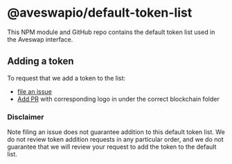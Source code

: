 # @aveswapio/default-token-list

This NPM module and GitHub repo contains the default token list used in the Aveswap interface.

## Adding a token

To request that we add a token to the list:
  + [file an issue](https://github.com/sushiswap/default-token-list/issues/new?assignees=&labels=token+request&template=token-request.md&title=Add+%7BTOKEN_SYMBOL%7D%3A+%7BTOKEN_NAME%7D)
  + [Add PR](https://github.com/sushiswap/assets) with corresponding logo in under the correct blockchain folder

### Disclaimer

Note filing an issue does not guarantee addition to this default token list.
We do not review token addition requests in any particular order, and we do not
guarantee that we will review your request to add the token to the default list.
